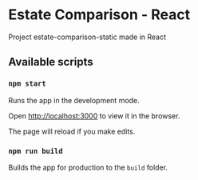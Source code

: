 # Estate Comparison - React

Project estate-comparison-static made in React

## Available scripts

### `npm start`

Runs the app in the development mode.<br  />

Open [http://localhost:3000](http://localhost:3000) to view it in the browser.

The page will reload if you make edits.<br  />

### `npm run build`

Builds the app for production to the `build` folder.<br  />
